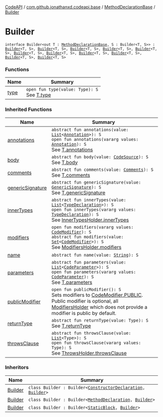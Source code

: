 [CodeAPI](../../../index.md) / [com.github.jonathanxd.codeapi.base](../../index.md) / [MethodDeclarationBase](../index.md) / [Builder](.)

# Builder

`interface Builder<out T : `[`MethodDeclarationBase`](../index.md)`, S : Builder<T, S>> : `[`Builder`](../../-body-holder/-builder/index.md)`<T, S>, `[`Builder`](../../-modifiers-holder/-builder/index.md)`<T, S>, `[`Builder`](../../-return-type-holder/-builder/index.md)`<T, S>, `[`Builder`](../../-parameters-holder/-builder/index.md)`<T, S>, `[`Builder`](../../-generic-signature-holder/-builder/index.md)`<T, S>, `[`Builder`](../../-annotable/-builder/index.md)`<T, S>, `[`Builder`](../../-named/-builder/index.md)`<T, S>, `[`Builder`](../../-typed/-builder/index.md)`<T, S>, `[`Builder`](../../../com.github.jonathanxd.codeapi.base.comment/-comment-holder/-builder/index.md)`<T, S>, `[`Builder`](../../-inner-types-holder/-builder/index.md)`<T, S>, `[`Builder`](../../-throws-holder/-builder/index.md)`<T, S>`

### Functions

| Name | Summary |
|---|---|
| [type](type.md) | `open fun type(value: Type): S`<br>See [T.type](type.md) |

### Inherited Functions

| Name | Summary |
|---|---|
| [annotations](../../-annotable/-builder/annotations.md) | `abstract fun annotations(value: `[`List`](https://kotlinlang.org/api/latest/jvm/stdlib/kotlin.collections/-list/index.html)`<`[`Annotation`](../../-annotation/index.md)`>): S`<br>`open fun annotations(vararg values: `[`Annotation`](../../-annotation/index.md)`): S`<br>See [T.annotations](../../-annotable/-builder/annotations.md) |
| [body](../../-body-holder/-builder/body.md) | `abstract fun body(value: `[`CodeSource`](../../../com.github.jonathanxd.codeapi/-code-source/index.md)`): S`<br>See [T.body](../../-body-holder/-builder/body.md) |
| [comments](../../../com.github.jonathanxd.codeapi.base.comment/-comment-holder/-builder/comments.md) | `abstract fun comments(value: `[`Comments`](../../../com.github.jonathanxd.codeapi.base.comment/-comments/index.md)`): S`<br>See [T.comments](../../../com.github.jonathanxd.codeapi.base.comment/-comment-holder/-builder/comments.md) |
| [genericSignature](../../-generic-signature-holder/-builder/generic-signature.md) | `abstract fun genericSignature(value: `[`GenericSignature`](../../../com.github.jonathanxd.codeapi.generic/-generic-signature/index.md)`): S`<br>See [T.genericSignature](../../-generic-signature-holder/-builder/generic-signature.md) |
| [innerTypes](../../-inner-types-holder/-builder/inner-types.md) | `abstract fun innerTypes(value: `[`List`](https://kotlinlang.org/api/latest/jvm/stdlib/kotlin.collections/-list/index.html)`<`[`TypeDeclaration`](../../-type-declaration/index.md)`>): S`<br>`open fun innerTypes(vararg values: `[`TypeDeclaration`](../../-type-declaration/index.md)`): S`<br>See [InnerTypesHolder.innerTypes](../../-inner-types-holder/inner-types.md) |
| [modifiers](../../-modifiers-holder/-builder/modifiers.md) | `open fun modifiers(vararg values: `[`CodeModifier`](../../-code-modifier/index.md)`): S`<br>`abstract fun modifiers(value: `[`Set`](https://kotlinlang.org/api/latest/jvm/stdlib/kotlin.collections/-set/index.html)`<`[`CodeModifier`](../../-code-modifier/index.md)`>): S`<br>See [ModifiersHolder.modifiers](../../-modifiers-holder/modifiers.md) |
| [name](../../-named/-builder/name.md) | `abstract fun name(value: `[`String`](https://kotlinlang.org/api/latest/jvm/stdlib/kotlin/-string/index.html)`): S` |
| [parameters](../../-parameters-holder/-builder/parameters.md) | `abstract fun parameters(value: `[`List`](https://kotlinlang.org/api/latest/jvm/stdlib/kotlin.collections/-list/index.html)`<`[`CodeParameter`](../../-code-parameter/index.md)`>): S`<br>`open fun parameters(vararg values: `[`CodeParameter`](../../-code-parameter/index.md)`): S`<br>See [T.parameters](../../-parameters-holder/-builder/parameters.md) |
| [publicModifier](../../-modifiers-holder/-builder/public-modifier.md) | `open fun publicModifier(): S`<br>Sets modifiers to [CodeModifier.PUBLIC](../../-code-modifier/-p-u-b-l-i-c.md). Public modifier is optional, all [ModifiersHolder](../../-modifiers-holder/index.md) which does not provide a modifier is public by default. |
| [returnType](../../-return-type-holder/-builder/return-type.md) | `abstract fun returnType(value: Type): S`<br>See [T.returnType](../../-return-type-holder/-builder/return-type.md) |
| [throwsClause](../../-throws-holder/-builder/throws-clause.md) | `abstract fun throwsClause(value: `[`List`](https://kotlinlang.org/api/latest/jvm/stdlib/kotlin.collections/-list/index.html)`<Type>): S`<br>`open fun throwsClause(vararg values: Type): S`<br>See [ThrowsHolder.throwsClause](../../-throws-holder/throws-clause.md) |

### Inheritors

| Name | Summary |
|---|---|
| [Builder](../../-constructor-declaration/-builder/index.md) | `class Builder : Builder<`[`ConstructorDeclaration`](../../-constructor-declaration/index.md)`, `[`Builder`](../../-constructor-declaration/-builder/index.md)`>` |
| [Builder](../../-method-declaration/-builder/index.md) | `class Builder : Builder<`[`MethodDeclaration`](../../-method-declaration/index.md)`, `[`Builder`](../../-method-declaration/-builder/index.md)`>` |
| [Builder](../../-static-block/-builder/index.md) | `class Builder : Builder<`[`StaticBlock`](../../-static-block/index.md)`, `[`Builder`](../../-static-block/-builder/index.md)`>` |
